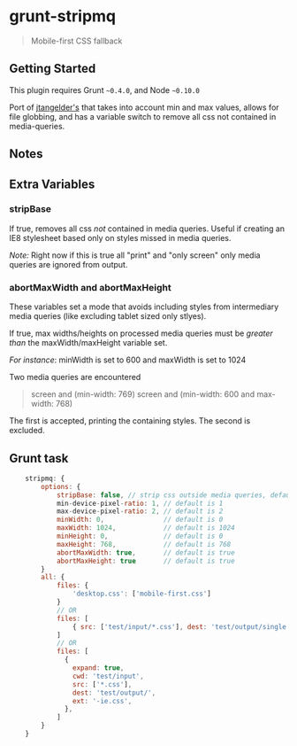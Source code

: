 # grunt-stripmq
> Mobile-first CSS fallback

## Getting Started
This plugin requires Grunt `~0.4.0`, and Node `~0.10.0`

Port of [jtangelder's](https://github.com/jtangelder/grunt-stripmq) that takes into account min and max values, allows for file globbing, and has a variable switch to remove all css not contained in media-queries.

## Notes

## Extra Variables

### stripBase

If true, removes all css *not* contained in media queries.  Useful if creating an IE8 stylesheet based only on styles missed in media queries.

*Note:* Right now if this is true all "print" and "only screen" only media queries are ignored from output.

### abortMaxWidth and abortMaxHeight

These variables set a mode that avoids including styles from intermediary media queries (like excluding tablet sized only stlyes).

If true, max widths/heights on processed media queries must be *greater than* the maxWidth/maxHeight variable set.

*For instance*: minWidth is set to 600 and maxWidth is set to 1024

Two media queries are encountered

> screen and (min-width: 769)
> screen and (min-width: 600 and max-width: 768)

The first is accepted, printing the containing styles. The second is excluded.



## Grunt task
````js
    stripmq: {
        options: {
            stripBase: false, // strip css outside media queries, default is false
            min-device-pixel-ratio: 1, // default is 1
            max-device-pixel-ratio: 2, // default is 2
            minWidth: 0,               // default is 0
            maxWidth: 1024,            // default is 1024
            minHeight: 0,              // default is 0
            maxHeight: 768,            // default is 768
            abortMaxWidth: true,       // default is true
            abortMaxHeight: true       // default is true
        }
        all: {
            files: {
                'desktop.css': ['mobile-first.css']
            }
            // OR
            files: [
                { src: ['test/input/*.css'], dest: 'test/output/single.css' }
            ]
            // OR
            files: [
              {
                expand: true,
                cwd: 'test/input',
                src: ['*.css'],
                dest: 'test/output/',
                ext: '-ie.css',
              },
            ]
        }
    }
````
